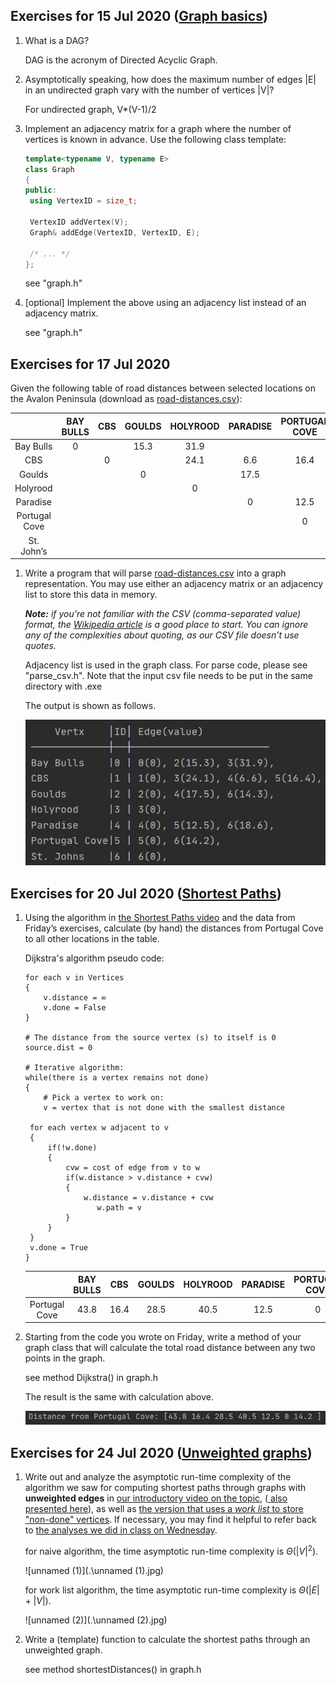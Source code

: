 ## Exercises for 15 Jul 2020 ([Graph basics](https://memorialu.gitlab.io/Engineering/ECE/Teaching/data-structures/website/modules/graphs/basics/))

1. What is a DAG?

   DAG is the acronym of Directed Acyclic Graph.

2. Asymptotically speaking, how does the maximum number of edges |E| in an undirected graph vary with the number of vertices |V|?

   For undirected graph, V*(V-1)/2

3. Implement an adjacency matrix for a graph where the number of vertices is known in advance. Use the following class template:

   ```C++
   template<typename V, typename E>
   class Graph
   {
   public:
   	using VertexID = size_t;
   
   	VertexID addVertex(V);
   	Graph& addEdge(VertexID, VertexID, E);
   
   	/* ... */
   };
   ```

   see "graph.h"

4. [optional] Implement the above using an adjacency list instead of an adjacency matrix.

   see "graph.h"

## Exercises for 17 Jul 2020

Given the following table of road distances between selected locations on the Avalon Peninsula (download as [road-distances.csv](https://memorialu.gitlab.io/Engineering/ECE/Teaching/data-structures/website/modules/graphs/exercises/road-distances.csv)):

|               | BAY BULLS | CBS  | GOULDS | HOLYROOD | PARADISE | PORTUGAL COVE | ST. JOHN’S |
| :-----------: | :-------: | :--: | :----: | :------: | :------: | :-----------: | :--------: |
|   Bay Bulls   |     0     |      |  15.3  |   31.9   |          |               |            |
|      CBS      |           |  0   |        |   24.1   |   6.6    |     16.4      |            |
|    Goulds     |           |      |   0    |          |   17.5   |               |    14.3    |
|   Holyrood    |           |      |        |    0     |          |               |            |
|   Paradise    |           |      |        |          |    0     |     12.5      |    18.6    |
| Portugal Cove |           |      |        |          |          |       0       |    14.2    |
|  St. John’s   |           |      |        |          |          |               |     0      |

1. Write a program that will parse [road-distances.csv](https://memorialu.gitlab.io/Engineering/ECE/Teaching/data-structures/website/modules/graphs/exercises/road-distances.csv) into a graph representation. You may use either an adjacency matrix or an adjacency list to store this data in memory.

   ***Note:** if you’re not familiar with the CSV (comma-separated value) format, the [Wikipedia article](https://en.wikipedia.org/wiki/Comma-separated_values#Example) is a good place to start. You can ignore any of the complexities about quoting, as our CSV file doesn’t use quotes.*
   
   Adjacency list is used in the graph class. For parse code, please see "parse_csv.h". Note that the input csv file needs to be put in the same directory with .exe
   
   The output is shown as follows.
   
   ![image-20200725231716404](.\image-20200725231716404.png)

## Exercises for 20 Jul 2020 ([Shortest Paths](https://memorialu.gitlab.io/Engineering/ECE/Teaching/data-structures/website/modules/graphs/shortest-paths/intro/))

1. Using the algorithm in [the Shortest Paths video](https://memorialu.gitlab.io/Engineering/ECE/Teaching/data-structures/website/modules/graphs/shortest-paths/intro/) and the data from Friday’s exercises, calculate (by hand) the distances from Portugal Cove to all other locations in the table.

   Dijkstra's algorithm pseudo code:

   ```pseudocode
   for each v in Vertices
   {
       v.distance = ∞
       v.done = False
   }
   
   # The distance from the source vertex (s) to itself is 0
   source.dist = 0
   
   # Iterative algorithm:
   while(there is a vertex remains not done)
   {
       # Pick a vertex to work on:
       v = vertex that is not done with the smallest distance
   	
   	for each vertex w adjacent to v
   	{
       	if(!w.done)
       	{
       	    cvw = cost of edge from v to w
       		if(w.distance > v.distance + cvw)
       		{
       		    w.distance = v.distance + cvw
                   w.path = v
       		}
       	}
   	}
   	v.done = True
   }
   ```

   |               | BAY BULLS | CBS  | GOULDS | HOLYROOD | PARADISE | PORTUGAL COVE | ST. JOHN’S |
   | :-----------: | :-------: | :--: | :----: | :------: | :------: | :-----------: | :--------: |
   | Portugal Cove |   43.8    | 16.4 |  28.5  |   40.5   |   12.5   |       0       |    14.2    |

2. Starting from the code you wrote on Friday, write a method of your graph class that will calculate the total road distance between any two points in the graph.

   see method Dijkstra() in graph.h

   The result is the same with calculation above.

   ![image-20200726213329278](.\image-20200726213329278.png)

## Exercises for 24 Jul 2020 ([Unweighted graphs](https://memorialu.gitlab.io/Engineering/ECE/Teaching/data-structures/website/modules/graphs/shortest-paths/unweighted/))

1. Write out and analyze the asymptotic run-time complexity of the algorithm we saw for computing shortest paths through graphs with **unweighted edges** in [our introductory video on the topic](https://memorialu.gitlab.io/Engineering/ECE/Teaching/data-structures/website/modules/graphs/shortest-paths/), ([ also presented here](https://memorialu.gitlab.io/Engineering/ECE/Teaching/data-structures/website/modules/graphs/shortest-paths/unweighted/naive/)), as well as [the version that uses a *work list* to store "non-done" vertices](https://memorialu.gitlab.io/Engineering/ECE/Teaching/data-structures/website/modules/graphs/shortest-paths/unweighted/worklist/). If necessary, you may find it helpful to refer back to [the analyses we did in class on Wednesday](https://memorialu.gitlab.io/Engineering/ECE/Teaching/data-structures/website/modules/graphs/shortest-paths/intro/#_analysis).

   for naive algorithm, the time asymptotic run-time complexity is $\Theta(|V|^2)$.

   ![unnamed (1)](.\unnamed (1).jpg)

   for work list algorithm, the time asymptotic run-time complexity is $\Theta(|E|+|V|)$.

   ![unnamed (2)](.\unnamed (2).jpg)

2. Write a (template) function to calculate the shortest paths through an unweighted graph.

   see method shortestDistances() in graph.h